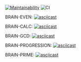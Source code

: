 [![Maintainability](https://api.codeclimate.com/v1/badges/a99a88d28ad37a79dbf6/maintainability)](https://codeclimate.com/github/codeclimate/codeclimate/maintainability)
![CI](https://github.com/pavelchausov/frontend-project-lvl1/workflows/CI/badge.svg)

BRAIN-EVEN:
[![asciicast](https://asciinema.org/a/8wBjq7DacVVGJKgT96eW1tCip.svg)](https://asciinema.org/a/8wBjq7DacVVGJKgT96eW1tCip)

BRAIN-CALC:
[![asciicast](https://asciinema.org/a/qQ1JeGLsWax9e344btvqvPfAs.svg)](https://asciinema.org/a/qQ1JeGLsWax9e344btvqvPfAs)

BRAIN-GCD:
[![asciicast](https://asciinema.org/a/8Ffp7PbUKwEQnbF7hDI63id1D.svg)](https://asciinema.org/a/8Ffp7PbUKwEQnbF7hDI63id1D)

BRAIN-PROGRESSION:
[![asciicast](https://asciinema.org/a/US7E11Plvh6Qhm5XSBzmhNn8q.svg)](https://asciinema.org/a/US7E11Plvh6Qhm5XSBzmhNn8q)

BRAIN-PRIME:
[![asciicast](https://asciinema.org/a/TTRD8KmqMtT4GQiCkqimOKpdJ.svg)](https://asciinema.org/a/TTRD8KmqMtT4GQiCkqimOKpdJ)
